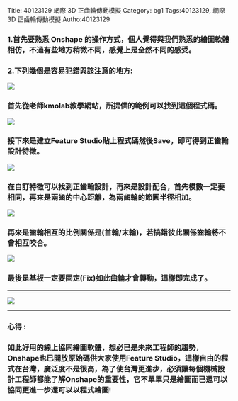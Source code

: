 Title: 40123129 網際 3D 正齒輪傳動模擬
Category: bg1
Tags:40123129, 網際 3D 正齒輪傳動模擬
Autho:40123129

<!-- PELICAN_END_SUMMARY -->

<h3> 1.首先要熟悉 Onshape 的操作方式，個人覺得與我們熟悉的繪圖軟體相仿，不過有些地方稍微不同，感覺上是全然不同的感受。</h3>

<h3> 2.下列幾個是容易犯錯與該注意的地方:</h3>

<img src="http://i.imgur.com/T5G7UOK.png">

<h3>首先從老師kmolab教學網站，所提供的範例可以找到這個程式碼。</h3>

<img src="http://i.imgur.com/mYW3Jpl.png">

<h3>接下來是建立Feature Studio貼上程式碼然後Save，即可得到正齒輪設計特徵。</h3>

<img src="http://i.imgur.com/BeaHBRK.png">

<h3>在自訂特徵可以找到正齒輪設計，再來是設計配合，首先模數一定要相同，再來是兩齒的中心距離，為兩齒輪的節圓半徑相加。</h3>

<img src="http://i.imgur.com/8Hg1UTo.png">

<h3>再來是齒輪相互的比例關係是(首輪/末輪)，若搞錯彼此關係齒輪將不會相互咬合。</h3>

<img src="http://i.imgur.com/BfbJjck.png">

<h3>最後是基板一定要固定(Fix)如此齒輪才會轉動，這樣即完成了。</h3>

<hr size="2" align="center" noshade width="100%" color=black>

<img src="http://i.imgur.com/Z8lnUj8.gif">

<hr size="2" align="center" noshade width="100%" color=black>

<h3> 心得 :</h3>

<h3>   如此好用的線上協同繪圖軟體，想必已是未來工程師的趨勢，Onshape也已開放原始碼供大家使用Feature Studio，這樣自由的程式在台灣，廣泛度不是很高，為了使台灣更進步，必須讓每個機械設計工程師都能了解Onshape的重要性，它不單單只是繪圖而已還可以協同更進一步還可以以程式繪圖!</h3>